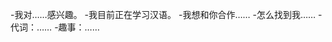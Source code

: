 
-我对……感兴趣。
-我目前正在学习汉语。
-我想和你合作……
-怎么找到我……
-代词：……
-趣事：……

<!---
2994980076/2994980076是一个特殊的存储库，因为它的'README. Mdbiobly（这个文件）出现在您的GitHub配置文件中。
您可以单击预览链接查看更改。
--->
